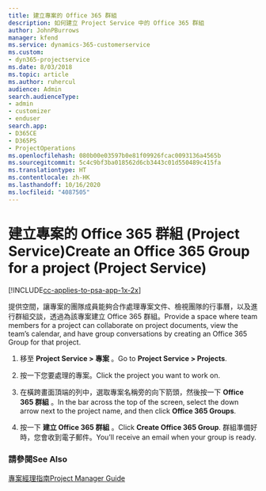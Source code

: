 ```yaml
---
title: 建立專案的 Office 365 群組
description: 如何建立 Project Service 中的 Office 365 群組
author: JohnPBurrows
manager: kfend
ms.service: dynamics-365-customerservice
ms.custom:
- dyn365-projectservice
ms.date: 8/03/2018
ms.topic: article
ms.author: ruhercul
audience: Admin
search.audienceType:
- admin
- customizer
- enduser
search.app:
- D365CE
- D365PS
- ProjectOperations
ms.openlocfilehash: 080b00e03597b0e81f09926fcac0093136a4565b
ms.sourcegitcommit: 5c4c9bf3ba018562d6cb3443c01d550489c415fa
ms.translationtype: HT
ms.contentlocale: zh-HK
ms.lasthandoff: 10/16/2020
ms.locfileid: "4087505"
---
```

# <a name="create-an-office-365-group-for-a-project-project-service"></a><span data-ttu-id="c5f45-103">建立專案的 Office 365 群組 (Project Service)</span><span class="sxs-lookup"><span data-stu-id="c5f45-103">Create an Office 365 Group for a project (Project Service)</span></span>

[!INCLUDE[cc-applies-to-psa-app-1x-2x](../includes/cc-applies-to-psa-app-1x-2x.md)]

<span data-ttu-id="c5f45-104">提供空間，讓專案的團隊成員能夠合作處理專案文件、檢視團隊的行事曆，以及進行群組交談，透過為該專案建立 Office 365 群組。</span><span class="sxs-lookup"><span data-stu-id="c5f45-104">Provide a space where team members for a project can collaborate on project documents, view the team’s calendar, and have group conversations by creating an Office 365 Group for that project.</span></span>  
  
1.  <span data-ttu-id="c5f45-105">移至 **Project Service > 專案** 。</span><span class="sxs-lookup"><span data-stu-id="c5f45-105">Go to **Project Service > Projects**.</span></span>  
  
2.  <span data-ttu-id="c5f45-106">按一下您要處理的專案。</span><span class="sxs-lookup"><span data-stu-id="c5f45-106">Click the project you want to work on.</span></span>  
  
3.  <span data-ttu-id="c5f45-107">在橫跨畫面頂端的列中，選取專案名稱旁的向下箭頭，然後按一下 **Office 365 群組** 。</span><span class="sxs-lookup"><span data-stu-id="c5f45-107">In the bar across the top of the screen, select the down arrow next to the project name, and then click **Office 365 Groups**.</span></span>  
  
4.  <span data-ttu-id="c5f45-108">按一下 **建立 Office 365 群組** 。</span><span class="sxs-lookup"><span data-stu-id="c5f45-108">Click **Create Office 365 Group**.</span></span> <span data-ttu-id="c5f45-109">群組準備好時，您會收到電子郵件。</span><span class="sxs-lookup"><span data-stu-id="c5f45-109">You’ll receive an email when your group is ready.</span></span>  
  
### <a name="see-also"></a><span data-ttu-id="c5f45-110">請參閱</span><span class="sxs-lookup"><span data-stu-id="c5f45-110">See Also</span></span>  
 [<span data-ttu-id="c5f45-111">專案經理指南</span><span class="sxs-lookup"><span data-stu-id="c5f45-111">Project Manager Guide</span></span>](../psa/project-manager-guide.md)
